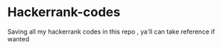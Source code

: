 # Hackerrank-codes
Saving all my hackerrank codes in this repo , ya'll can take reference if wanted 

